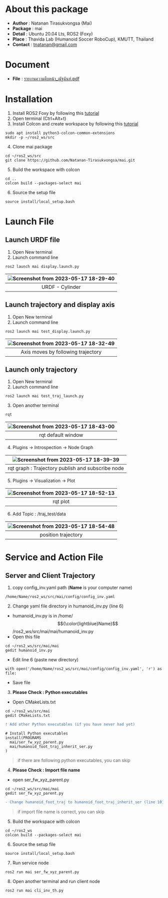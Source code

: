 # About this package
* **Author** : Natanan Tirasukvongsa (Mai)
* **Package** : mai
* **Detail** : Ubuntu 20.04 Lts, ROS2 (Foxy)
* **Place** : Thavida Lab (Humanoid Soccer RoboCup), KMUTT, Thailand
* **Contact** : tnatanan@gmail.com

# Document
* **File** : [รายงานความคืบหน้า_ณัฐนันท์.pdf](https://github.com/Natanan-Tirasukvongsa/mai/files/11497313/_.pdf)

# Installation
1. Install ROS2 Foxy by following this [tutorial](https://docs.ros.org/en/foxy/Installation.html)
2. Open terminal (Ctrl+Alt+t)
3. Install Colcon and create workspace by following this [tutorial](https://docs.ros.org/en/foxy/Tutorials/Beginner-Client-Libraries/Colcon-Tutorial.html)
```
sudo apt install python3-colcon-common-extensions
mkdir -p ~/ros2_ws/src
```
4. Clone mai package
```
cd ~/ros2_ws/src
git clone https://github.com/Natanan-Tirasukvongsa/mai.git 
```
5. Build the workspace with colcon
```
cd ..
colcon build --packages-select mai
```
6. Source the setup file
```
source install/local_setup.bash
```

# Launch File
## Launch URDF file
1. Open New terminal
2. Launch command line 
```
ros2 launch mai display.launch.py
```

| ![Screenshot from 2023-05-17 18-29-40](https://github.com/Natanan-Tirasukvongsa/mai/assets/78638430/951df0da-461f-4135-9c1b-5da69374ba81) | 
|  :---: | 
| URDF - Cylinder  | 

## Launch trajectory and display axis 
1. Open New terminal
2. Launch command line  
```
ros2 launch mai test_display.launch.py 
```
|![Screenshot from 2023-05-17 18-32-49](https://github.com/Natanan-Tirasukvongsa/mai/assets/78638430/d3b1557d-4e8d-4ce4-9a72-e6d7f9f3925c) | 
|  :---: | 
| Axis moves by following trajectory  | 

## Launch only trajectory
1. Open New terminal
2. Launch command line  
```
ros2 launch mai test_traj_launch.py 
```
3. Open another terminal
```
rqt
```
|![Screenshot from 2023-05-17 18-43-00](https://github.com/Natanan-Tirasukvongsa/mai/assets/78638430/f7f921f2-68af-4d4e-9d64-cd9b22261ecc)| 
|  :---: | 
| rqt default window  | 

4. Plugins -> Introspection -> Node Graph

|![Screenshot from 2023-05-17 18-39-39](https://github.com/Natanan-Tirasukvongsa/mai/assets/78638430/ac6c72d1-4a30-4bb6-840f-8d2801c0782d)| 
|  :---: | 
| rqt graph : Trajectory publish and subscribe node| 

5. Plugins -> Visualization -> Plot

|![Screenshot from 2023-05-17 18-52-13](https://github.com/Natanan-Tirasukvongsa/mai/assets/78638430/a375923f-0579-4c17-a558-b9efd885bfb3)| 
|  :---: | 
| rqt plot| 

6. Add Topic : /traj_test/data

|![Screenshot from 2023-05-17 18-54-48](https://github.com/Natanan-Tirasukvongsa/mai/assets/78638430/2d841e79-61cf-4a51-992c-3ce8eb089eb8)| 
|  :---: | 
| position trajectory| 

# Service and Action File
## Server and Client Trajectory
1. copy config_inv.yaml path (**Name** is your computer name)

```
/home/Name/ros2_ws/src/mai/config/config_inv.yaml
```


2. Change yaml file directory in humanoid_inv.py (line 6) 
- humanoid_inv.py is in /home/$${\color{lightblue}Name}$$/ros2_ws/src/mai/mai/humanoid_inv.py 
- Open this file 
```
cd ~/ros2_ws/src/mai/mai
gedit humanoid_inv.py
```
- Edit line 6 (paste new directory)
```
with open('/home/Name/ros2_ws/src/mai/config/config_inv.yaml', 'r') as file:
```
- Save file

3. **Please Check : Python executables**
- Open CMakeLists.txt
```
cd ~/ros2_ws/src/mai
gedit CMakeLists.txt
```
```diff
! Add other Python executables (if you have never had yet) 
```
```
# Install Python executables
install(PROGRAMS 
  mai/ser_fw_xyz_parent.py
  mai/humanoid_foot_traj_inherit_ser.py 
) 
```
> if there are following python executables, you can skip

4. **Please Check : Import file name** 
- open ser_fw_xyz_parent.py 
```
cd ~/ros2_ws/src/mai/mai
gedit ser_fw_xyz_parent.py 
```
```diff
- Change humanoid_foot_traj to humanoid_foot_traj_inherit_ser (line 10)
```
> if import file name is correct, you can skip

5. Build the workspace with colcon
```
cd ~/ros2_ws
colcon build --packages-select mai
```
6. Source the setup file
```
source install/local_setup.bash
```
7. Run service node
```
ros2 run mai ser_fw_xyz_parent.py 
```
8. Open another terminal and run client node
```
ros2 run mai cli_inv_th.py 
```
